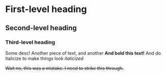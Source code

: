 # First-level heading
## Second-level heading
### Third-level heading

Some desc! Another piece of text, and another
**And bold this text!**
And do italicize to make things look
*italicized*

~~Wait no, this was a mistake. I need to strike this through.~~
